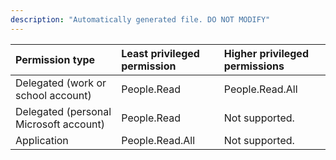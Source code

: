 ```yaml
---
description: "Automatically generated file. DO NOT MODIFY"
---
```


|Permission type|Least privileged permission|Higher privileged permissions|
|:---|:---|:---|
|Delegated (work or school account)|People.Read|People.Read.All|
|Delegated (personal Microsoft account)|People.Read|Not supported.|
|Application|People.Read.All|Not supported.|

